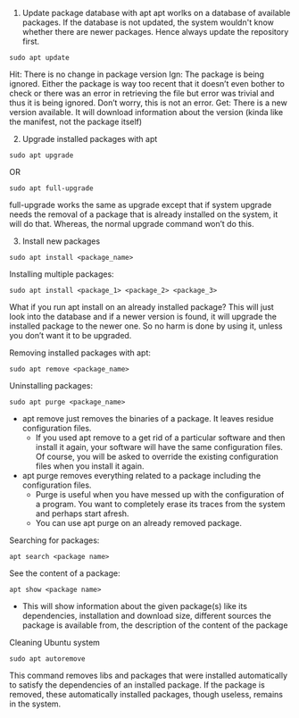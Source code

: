 1. Update package database with apt
apt worlks on a database of available packages. If the database is not updated, the system wouldn't know whether there are newer packages. Hence always update the repository first.

```
sudo apt update
```

Hit: There is no change in package version 
Ign: The package is being ignored. Either the package is way too recent that it doesn’t even bother to check or there was an error in retrieving the file but error was trivial and thus it is being ignored. Don’t worry, this is not an error.
Get: There is a new version available. It will download information about the version (kinda like the manifest, not the package itself)

2. Upgrade installed packages with apt
```
sudo apt upgrade
```

OR
```
sudo apt full-upgrade
```
full-upgrade works the same as upgrade except that if system upgrade needs the removal of a package that is already installed on the system, it will do that. Whereas, the normal upgrade command won’t do this.

3. Install new packages 
```
sudo apt install <package_name>
```

Installing multiple packages:
```
sudo apt install <package_1> <package_2> <package_3>
```

What if you run apt install on an already installed package?
This will just look into the database and if a newer version is found, it will upgrade the installed package to the newer one. So no harm is done by using it, unless you don’t want it to be upgraded.


Removing installed packages with apt:
```
sudo apt remove <package_name>
```

Uninstalling packages:
```
sudo apt purge <package_name>
```

- apt remove just removes the binaries of a package. It leaves residue configuration files.
	- If you used apt remove to a get rid of a particular software and then install it again, your software will have the same configuration files. Of course, you will be asked to override the existing configuration files when you install it again.
- apt purge removes everything related to a package including the configuration files.
	- Purge is useful when you have messed up with the configuration of a program. You want to completely erase its traces from the system and perhaps start afresh. 
	- You can use apt purge on an already removed package.

Searching for packages:
```
apt search <package name>
```

See the content of a package:
```
apt show <package name>
```
- This will show information about the given package(s) like its dependencies, installation and download size, different sources the package is available from, the description of the content of the package

Cleaning Ubuntu system
```
sudo apt autoremove
```
This command removes libs and packages that were installed automatically to satisfy the dependencies of an installed package. If the package is removed, these automatically installed packages, though useless, remains in the system.